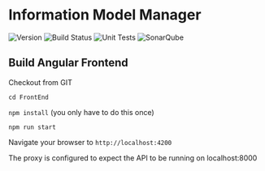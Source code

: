 # Information Model Manager
![Version](https://s3.eu-west-2.amazonaws.com/endeavour-codebuild/badges/informationmodel/version.svg)
![Build Status](https://s3.eu-west-2.amazonaws.com/endeavour-codebuild/badges/informationmodel/build.svg)
![Unit Tests](https://s3.eu-west-2.amazonaws.com/endeavour-codebuild/badges/informationmodel/unit-test.svg)
![SonarQube](https://sonarcloud.io/api/project_badges/measure?project=endeavourhealth-discovery_InformationModel&metric=alert_status)
## Build Angular Frontend

Checkout from GIT

`cd FrontEnd`

`npm install` (you only have to do this once)

`npm run start`

Navigate your browser to `http://localhost:4200`

The proxy is configured to expect the API to be running on localhost:8000